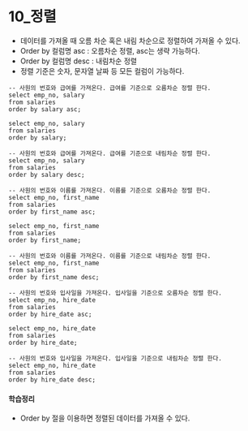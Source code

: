 # 10_정렬



- 데이터를 가져올 때 오름 차순 혹은 내림 차순으로 정렬하여 가져올 수 있다.
- Order by 컬럼명 asc : 오름차순 정렬, asc는 생략 가능하다.
- Order by 컬럼명 desc : 내림차순 정렬
- 정렬 기준은 숫자, 문자열 날짜 등 모든 컬럼이 가능하다.



```mysql
-- 사원의 번호와 급여를 가져온다. 급여를 기준으로 오름차순 정렬 한다.
select emp_no, salary
from salaries
order by salary asc;

select emp_no, salary
from salaries
order by salary;

-- 사원의 번호와 급여를 가져온다. 급여를 기준으로 내림차순 정렬 한다.
select emp_no, salary
from salaries
order by salary desc;

-- 사원의 번호와 이름를 가져온다. 이름를 기준으로 오름차순 정렬 한다.
select emp_no, first_name
from salaries
order by first_name asc;

select emp_no, first_name
from salaries
order by first_name;

-- 사원의 번호와 이름를 가져온다. 이름를 기준으로 내림차순 정렬 한다.
select emp_no, first_name
from salaries
order by first_name desc;

-- 사원의 번호와 입사일을 가져온다. 입사일을 기준으로 오름차순 정렬 한다.
select emp_no, hire_date
from salaries
order by hire_date asc;

select emp_no, hire_date
from salaries
order by hire_date;

-- 사원의 번호와 입사일을 가져온다. 입사일을 기준으로 내림차순 정렬 한다.
select emp_no, hire_date
from salaries
order by hire_date desc;
```



#### 학습정리

- Order by 절을 이용하면 정렬된 데이터를 가져올 수 있다.

